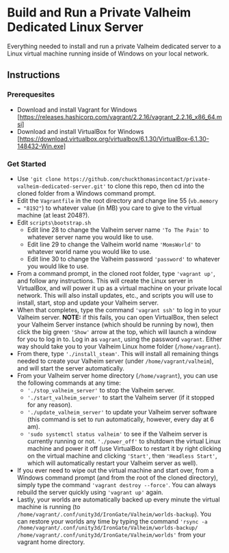 # Build and Run a Private Valheim Dedicated Linux Server
Everything needed to install and run a private Valheim dedicated server to a Linux virtual machine running inside of Windows on your local network.

## Instructions

### Prerequesites

* Download and install Vagrant for Windows [https://releases.hashicorp.com/vagrant/2.2.16/vagrant_2.2.16_x86_64.msi]
* Download and install VirtualBox for Windows [https://download.virtualbox.org/virtualbox/6.1.30/VirtualBox-6.1.30-148432-Win.exe]

### Get Started

* Use `'git clone https://github.com/chuckthomasincontact/private-valheim-dedicated-server.git'` to clone this repo, then cd into the cloned folder from a Windows command prompt.
* Edit the `Vagrantfile` in the root directory and change line 55 (`vb.memory = "8192"`) to whatever value (in MB) you care to give to the virtual machine (at least 2048?).
* Edit `scripts\bootstrap.sh`
  * Edit line 28 to change the Valheim server name `'To The Pain'` to whatever server name you would like to use.
  * Edit line 29 to change the Valheim world name `'MomsWorld'` to whatever world name you would like to use.
  * Edit line 30 to change the Valheim password `'password'` to whatever you would like to use.
* From a command prompt, in the cloned root folder, type `'vagrant up'`, and follow any instructions. This will create the Linux server in VirtualBox, and will power it up as a virtual machine on your private local network. This will also install updates, etc., and scripts you will use to install, start, stop and update your Valheim server.
* When that completes, type the command `'vagrant ssh'` to log in to your Valheim server. **NOTE:** if this fails, you can open VirtualBox, then select your Valheim Server instance (which should be running by now), then click the big green `'Show'` arrow at the top, which will launch a window for you to log in to. Log in as `vagrant`, using the password `vagrant`. Either way should take you to your Valheim Linux home folder (`/home/vagrant`).
* From there, type `'./install_steam'`. This will install all remaining things needed to create your Valheim server (under `/home/vagrant/valheim`), and will start the server automatically.
* From your Valheim server home directory (`/home/vagrant`), you can use the following commands at any time:
  * `'./stop_valheim_server'` to stop the Valheim server.
  * `'./start_valheim_server'` to start the Valheim server (if it stopped for any reason).
  * `'./update_valheim_server'` to update your Valheim server software (this command is set to run automatically, however, every day at 6 am).
  * `'sudo systemctl status valheim'` to see if the Valheim server is currently running or not.
  `'./power_off'` to shutdown the virtual Linux machine and power it off (use VirtualBox to restart it by right clicking on the virtual machine and clicking `'Start'`, then `'Headless Start'`, which will automatically restart your Valheim server as well).
* If you ever need to wipe out the virtual machine and start over, from a Windows command prompt (and from the root of the cloned directory), simply type the command `'vagrant destroy --force'`. You can always rebuild the server quickly using `'vagrant up'` again.
* Lastly, your worlds are automatically backed up every minute the virtual machine is running (to `/home/vagrant/.conf/unity3d/IronGate/Valheim/worlds-backup`). You can restore your worlds any time by typing the command `'rsync -a /home/vagrant/.conf/unity3d/IronGate/Valheim/worlds-backup/ /home/vagrant/.conf/unity3d/IronGate/Valheim/worlds'` from your vagrant home directory.